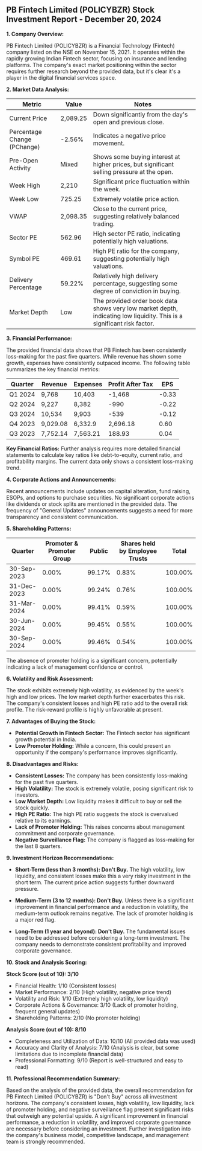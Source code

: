 ## PB Fintech Limited (POLICYBZR) Stock Investment Report - December 20, 2024

**1. Company Overview:**

PB Fintech Limited (POLICYBZR) is a Financial Technology (Fintech) company listed on the NSE on November 15, 2021.  It operates within the rapidly growing Indian Fintech sector, focusing on insurance and lending platforms.  The company's exact market positioning within the sector requires further research beyond the provided data, but it's clear it's a player in the digital financial services space.

**2. Market Data Analysis:**

| Metric                     | Value          | Notes                                                              |
|-----------------------------|-----------------|----------------------------------------------------------------------|
| Current Price              | 2,089.25       | Down significantly from the day's open and previous close.          |
| Percentage Change (PChange) | -2.56%         | Indicates a negative price movement.                                  |
| Pre-Open Activity          | Mixed           | Shows some buying interest at higher prices, but significant selling pressure at the open. |
| Week High                   | 2,210          | Significant price fluctuation within the week.                        |
| Week Low                    | 725.25         | Extremely volatile price action.                                      |
| VWAP                       | 2,098.35       | Close to the current price, suggesting relatively balanced trading.   |
| Sector PE                  | 562.96         | High sector PE ratio, indicating potentially high valuations.        |
| Symbol PE                  | 469.61         | High PE ratio for the company, suggesting potentially high valuations.|
| Delivery Percentage        | 59.22%         | Relatively high delivery percentage, suggesting some degree of conviction in buying. |
| Market Depth               | Low             | The provided order book data shows very low market depth, indicating low liquidity.  This is a significant risk factor. |


**3. Financial Performance:**

The provided financial data shows that PB Fintech has been consistently loss-making for the past five quarters.  While revenue has shown some growth, expenses have consistently outpaced income.  The following table summarizes the key financial metrics:

| Quarter      | Revenue     | Expenses    | Profit After Tax | EPS      |
|--------------|-------------|-------------|-------------------|----------|
| Q1 2024      | 9,768       | 10,403      | -1,468            | -0.33    |
| Q2 2024      | 9,227       | 8,382       | -990              | -0.22    |
| Q3 2024      | 10,534      | 9,903       | -539              | -0.12    |
| Q4 2023      | 9,029.08    | 6,332.9     | 2,696.18          | 0.60     |
| Q3 2023      | 7,752.14    | 7,563.21    | 188.93            | 0.04     |


**Key Financial Ratios:**  Further analysis requires more detailed financial statements to calculate key ratios like debt-to-equity, current ratio, and profitability margins.  The current data only shows a consistent loss-making trend.

**4. Corporate Actions and Announcements:**

Recent announcements include updates on capital alteration, fund raising, ESOPs, and options to purchase securities.  No significant corporate actions like dividends or stock splits are mentioned in the provided data.  The frequency of "General Updates" announcements suggests a need for more transparency and consistent communication.

**5. Shareholding Patterns:**

| Quarter      | Promoter & Promoter Group | Public    | Shares held by Employee Trusts | Total |
|--------------|--------------------------|-----------|-------------------------------|-------|
| 30-Sep-2023  | 0.00%                     | 99.17%   | 0.83%                         | 100.00%|
| 31-Dec-2023  | 0.00%                     | 99.24%   | 0.76%                         | 100.00%|
| 31-Mar-2024  | 0.00%                     | 99.41%   | 0.59%                         | 100.00%|
| 30-Jun-2024  | 0.00%                     | 99.45%   | 0.55%                         | 100.00%|
| 30-Sep-2024  | 0.00%                     | 99.46%   | 0.54%                         | 100.00%|

The absence of promoter holding is a significant concern, potentially indicating a lack of management confidence or control.

**6. Volatility and Risk Assessment:**

The stock exhibits extremely high volatility, as evidenced by the week's high and low prices.  The low market depth further exacerbates this risk.  The company's consistent losses and high PE ratio add to the overall risk profile.  The risk-reward profile is highly unfavorable at present.

**7. Advantages of Buying the Stock:**

* **Potential Growth in Fintech Sector:** The Fintech sector has significant growth potential in India.
* **Low Promoter Holding:** While a concern, this could present an opportunity if the company's performance improves significantly.

**8. Disadvantages and Risks:**

* **Consistent Losses:** The company has been consistently loss-making for the past five quarters.
* **High Volatility:** The stock is extremely volatile, posing significant risk to investors.
* **Low Market Depth:** Low liquidity makes it difficult to buy or sell the stock quickly.
* **High PE Ratio:** The high PE ratio suggests the stock is overvalued relative to its earnings.
* **Lack of Promoter Holding:**  This raises concerns about management commitment and corporate governance.
* **Negative Surveillance Flag:** The company is flagged as loss-making for the last 8 quarters.


**9. Investment Horizon Recommendations:**

* **Short-Term (less than 3 months): Don't Buy.** The high volatility, low liquidity, and consistent losses make this a very risky investment in the short term.  The current price action suggests further downward pressure.

* **Medium-Term (3 to 12 months): Don't Buy.**  Unless there is a significant improvement in financial performance and a reduction in volatility, the medium-term outlook remains negative.  The lack of promoter holding is a major red flag.

* **Long-Term (1 year and beyond): Don't Buy.**  The fundamental issues need to be addressed before considering a long-term investment.  The company needs to demonstrate consistent profitability and improved corporate governance.


**10. Stock and Analysis Scoring:**

**Stock Score (out of 10): 3/10**

* Financial Health: 1/10 (Consistent losses)
* Market Performance: 2/10 (High volatility, negative price trend)
* Volatility and Risk: 1/10 (Extremely high volatility, low liquidity)
* Corporate Actions & Governance: 3/10 (Lack of promoter holding, frequent general updates)
* Shareholding Patterns: 2/10 (No promoter holding)

**Analysis Score (out of 10): 8/10**

* Completeness and Utilization of Data: 10/10 (All provided data was used)
* Accuracy and Clarity of Analysis: 7/10 (Analysis is clear, but some limitations due to incomplete financial data)
* Professional Formatting: 9/10 (Report is well-structured and easy to read)


**11. Professional Recommendation Summary:**

Based on the analysis of the provided data, the overall recommendation for PB Fintech Limited (POLICYBZR) is "Don't Buy" across all investment horizons.  The company's consistent losses, high volatility, low liquidity, lack of promoter holding, and negative surveillance flag present significant risks that outweigh any potential upside.  A significant improvement in financial performance, a reduction in volatility, and improved corporate governance are necessary before considering an investment.  Further investigation into the company's business model, competitive landscape, and management team is strongly recommended.
